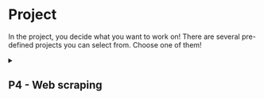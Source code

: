 # Project

In the project, you decide what you want to work on! There are several pre-defined projects you can select from. Choose one of them!

<!----------------------------------------------------------------------------->
<details>
  <summary><h2>P4 - Web scraping</h2></summary>

This is one of the pre-defined project ideas you can choose for your project.

### Web scraping

In this project, you shall use a web scraping library to download articles that can be used in your search engine from Assignment 3.

If you use Python, the [BeautifulSoup](https://www.crummy.com/software/BeautifulSoup/bs4/doc/) library is very powerful and easy to use. A quick start guide can be found [here](https://realpython.com/python-web-scraping-practical-introduction/). For Java can check out [HtmlUnit](http://htmlunit.sourceforge.net/). A quick start guide can be found [here](https://ksah.in/introduction-to-web-scraping-with-java/).

When scraping a site such as Wikipedia, you usually start on one page and follow all outgoing links.

You can download pages from Wikipedia or any other site.

### Grading

<table>
  <tr>
    <th>Grade</th>
    <th>Requirements</th>
  </tr>
  <tr>
    <td>E</td>
    <td>
      <ul>
        <li>Scrape and store raw HTML for at least 200 pages.</li>
      </ul>
    </td>
  </tr>
  <tr>
    <td>C-D</td>
    <td>
      <ul>
        <li>Parse the raw HTML files to generate a dataset similar to the Wikipedia dataset from Assignment 3.</li>
        <li>For each article, the dataset shall contain a file with all words in the article and another file with all outgoing links in the article.</li>
      </ul>
    </td>
  </tr>
  <tr>
    <td>A-B</td>
    <td>
      <ul>
        <li>Use the dataset with your search engine from Assignment 3.</li>
        <li>Use both content-based ranking and PageRank to rank search results.</li>
      </ul>
    </td>
  </tr>
</table>
</details>

